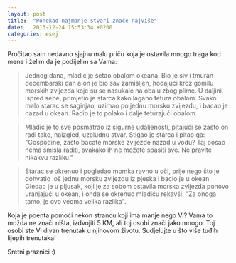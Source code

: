 ```yaml
---
layout: post
title:  "Ponekad najmanje stvari znače najviše"
date:   2013-12-24 15:53:34 +0200
categories: esej
---
```

Pročitao sam nedavno sjajnu malu priču koja je ostavila mnogo traga kod mene i želim da je podijelim sa Vama:

> Jednog dana, mladić je šetao obalom okeana. Bio je siv i tmuran decembarski dan a on je bio sav zamišljen, hodajući kroz gomilu morskih zvijezda koje su se nasukale na obalu zbog plime. U daljini, ispred sebe, primjetio je starca kako lagano tetura obalom. Svako malo starac se saginjao, uzimao po jednu morsku zvijezdu, i bacao je nazad u okean. Radio je to polako i dalje teturajući obalom.

> Mladić je to sve posmatrao iz sigurne udaljenosti, pitajući se zašto on radi tako, naizgled, uzaludnu stvar. Stigao je starca i pitao ga: "Gospodine, zašto bacate morske zvijezde nazad u vodu? Taj posao nema smisla raditi, svakako ih ne možete spasiti sve. Ne pravite nikakvu razliku."

> Starac se okrenuo i pogledao momka ravno u oči, prije nego što je dohvatio još jednu morsku zvijezdu iz pjeska i bacio je u okean. Gledao je u pljusak, koji je za sobom ostavila morska zvijezda ponovo uranjajući u okean, i onda se okrenuo mladiću rekavši: "Za onoga tamo, je ovo veoma velika razlika".

Koja je poenta pomoći nekon strancu koji ima manje nego Vi? Vama to možda ne znači ništa, izdvojiti 5 KM, ali toj osobi znači jako mnogo. Toj osobi ste Vi divan trenutak u njihovom životu. Sudjelujte u što više tuđih lijepih trenutaka!

Sretni praznici :)
